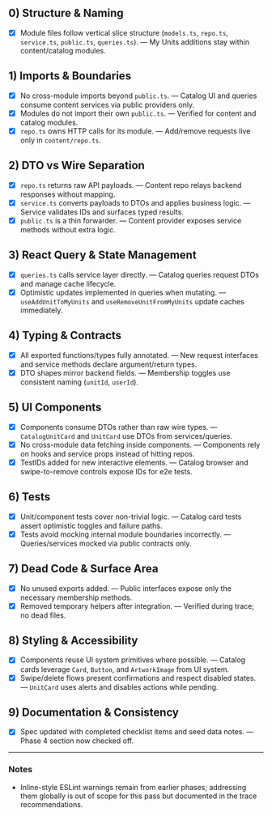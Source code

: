 ## 0) Structure & Naming

* [x] Module files follow vertical slice structure (`models.ts`, `repo.ts`, `service.ts`, `public.ts`, `queries.ts`). — My Units additions stay within content/catalog modules.

## 1) Imports & Boundaries

* [x] No cross-module imports beyond `public.ts`. — Catalog UI and queries consume content services via public providers only.
* [x] Modules do not import their own `public.ts`. — Verified for content and catalog modules.
* [x] `repo.ts` owns HTTP calls for its module. — Add/remove requests live only in `content/repo.ts`.

## 2) DTO vs Wire Separation

* [x] `repo.ts` returns raw API payloads. — Content repo relays backend responses without mapping.
* [x] `service.ts` converts payloads to DTOs and applies business logic. — Service validates IDs and surfaces typed results.
* [x] `public.ts` is a thin forwarder. — Content provider exposes service methods without extra logic.

## 3) React Query & State Management

* [x] `queries.ts` calls service layer directly. — Catalog queries request DTOs and manage cache lifecycle.
* [x] Optimistic updates implemented in queries when mutating. — `useAddUnitToMyUnits` and `useRemoveUnitFromMyUnits` update caches immediately.

## 4) Typing & Contracts

* [x] All exported functions/types fully annotated. — New request interfaces and service methods declare argument/return types.
* [x] DTO shapes mirror backend fields. — Membership toggles use consistent naming (`unitId`, `userId`).

## 5) UI Components

* [x] Components consume DTOs rather than raw wire types. — `CatalogUnitCard` and `UnitCard` use DTOs from services/queries.
* [x] No cross-module data fetching inside components. — Components rely on hooks and service props instead of hitting repos.
* [x] TestIDs added for new interactive elements. — Catalog browser and swipe-to-remove controls expose IDs for e2e tests.

## 6) Tests

* [x] Unit/component tests cover non-trivial logic. — Catalog card tests assert optimistic toggles and failure paths.
* [x] Tests avoid mocking internal module boundaries incorrectly. — Queries/services mocked via public contracts only.

## 7) Dead Code & Surface Area

* [x] No unused exports added. — Public interfaces expose only the necessary membership methods.
* [x] Removed temporary helpers after integration. — Verified during trace; no dead files.

## 8) Styling & Accessibility

* [x] Components reuse UI system primitives where possible. — Catalog cards leverage `Card`, `Button`, and `ArtworkImage` from UI system.
* [x] Swipe/delete flows present confirmations and respect disabled states. — `UnitCard` uses alerts and disables actions while pending.

## 9) Documentation & Consistency

* [x] Spec updated with completed checklist items and seed data notes. — Phase 4 section now checked off.

---

### Notes
- Inline-style ESLint warnings remain from earlier phases; addressing them globally is out of scope for this pass but documented in the trace recommendations.
